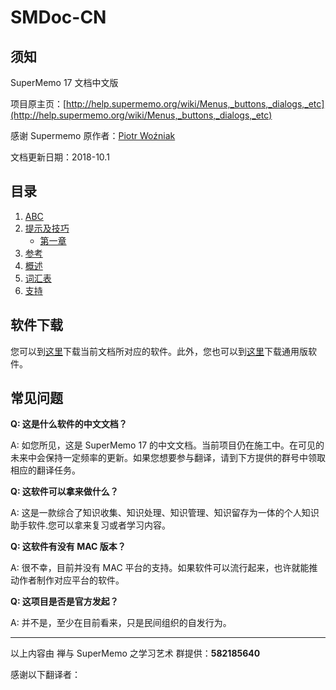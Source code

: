 # SMDoc-CN
## 须知

SuperMemo 17 文档中文版

项目原主页：[http://help.supermemo.org/wiki/Menus,_buttons,_dialogs,_etc](http://help.supermemo.org/wiki/Menus,_buttons,_dialogs,_etc)

感谢 Supermemo 原作者：[Piotr Woźniak](https://www.supermemo.com/english/company/wozniak.htm)

文档更新日期：2018-10.1

## 目录

1. [ABC]()
2. [提示及技巧]()
   - [第一章](https://github.com/Quorafind/SMDoc-CN/blob/master/%E7%AC%AC%E4%B8%80%E7%AB%A0-%E6%B8%90%E8%BF%9B%E5%AD%A6%E4%B9%A0%E5%85%A5%E9%97%A8.md)
3. [参考]()
4. [概述]()
5. [词汇表]()
6. [支持]()

## 软件下载

您可以到[这里](http://www.super-memo.com/supermemo17.html)下载当前文档所对应的软件。此外，您也可以到[这里](http://www.super-memo.com/supermemo17.html)下载通用版软件。

## 常见问题

**Q: 这是什么软件的中文文档？**

A: 如您所见，这是 SuperMemo 17 的中文文档。当前项目仍在施工中。在可见的未来中会保持一定频率的更新。如果您想要参与翻译，请到下方提供的群号中领取相应的翻译任务。

**Q: 这软件可以拿来做什么？**

A: 这是一款综合了知识收集、知识处理、知识管理、知识留存为一体的个人知识助手软件.您可以拿来复习或者学习内容。

**Q: 这软件有没有 MAC 版本？**

A: 很不幸，目前并没有 MAC 平台的支持。如果软件可以流行起来，也许就能推动作者制作对应平台的软件。

**Q: 这项目是否是官方发起？**

A: 并不是，至少在目前看来，只是民间组织的自发行为。

------

以上内容由 禅与 SuperMemo 之学习艺术 群提供：**582185640**



感谢以下翻译者：

